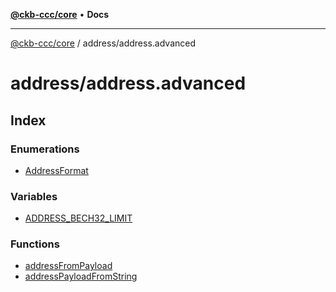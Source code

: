[**@ckb-ccc/core**](README.md) • **Docs**

***

[@ckb-ccc/core](README.md) / address/address.advanced

# address/address.advanced

## Index

### Enumerations

- [AddressFormat](address.address.advanced.Enumeration.AddressFormat.md)

### Variables

- [ADDRESS\_BECH32\_LIMIT](address.address.advanced.Variable.ADDRESS_BECH32_LIMIT.md)

### Functions

- [addressFromPayload](address.address.advanced.Function.addressFromPayload.md)
- [addressPayloadFromString](address.address.advanced.Function.addressPayloadFromString.md)
